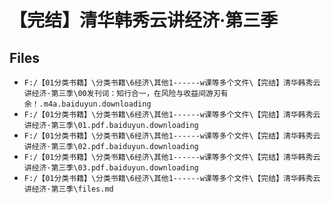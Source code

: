# 【完结】清华韩秀云讲经济·第三季

## Files

- `F:/【01分类书籍】\分类书籍\6经济\其他1------w课等多个文件\【完结】清华韩秀云讲经济·第三季\00发刊词：知行合一，在风险与收益间游刃有余！.m4a.baiduyun.downloading`
- `F:/【01分类书籍】\分类书籍\6经济\其他1------w课等多个文件\【完结】清华韩秀云讲经济·第三季\01.pdf.baiduyun.downloading`
- `F:/【01分类书籍】\分类书籍\6经济\其他1------w课等多个文件\【完结】清华韩秀云讲经济·第三季\02.pdf.baiduyun.downloading`
- `F:/【01分类书籍】\分类书籍\6经济\其他1------w课等多个文件\【完结】清华韩秀云讲经济·第三季\03.pdf.baiduyun.downloading`
- `F:/【01分类书籍】\分类书籍\6经济\其他1------w课等多个文件\【完结】清华韩秀云讲经济·第三季\files.md`
